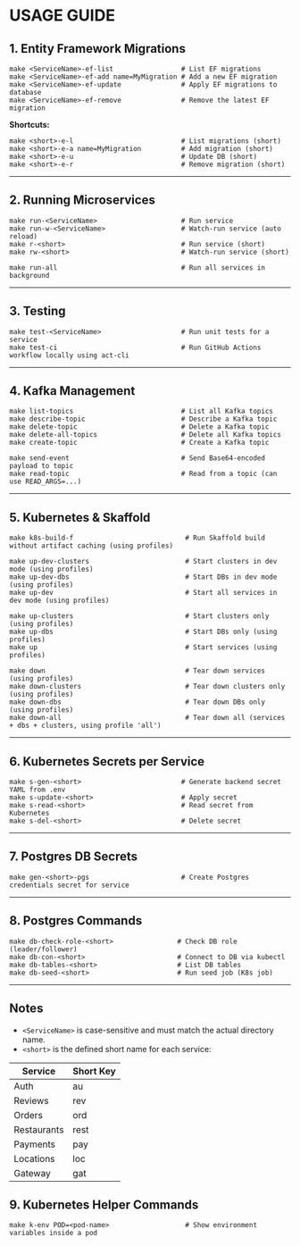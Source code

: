 # USAGE GUIDE

## 1. Entity Framework Migrations

```
make <ServiceName>-ef-list                 # List EF migrations
make <ServiceName>-ef-add name=MyMigration # Add a new EF migration
make <ServiceName>-ef-update               # Apply EF migrations to database
make <ServiceName>-ef-remove               # Remove the latest EF migration
```

**Shortcuts:**

```
make <short>-e-l                           # List migrations (short)
make <short>-e-a name=MyMigration          # Add migration (short)
make <short>-e-u                           # Update DB (short)
make <short>-e-r                           # Remove migration (short)
```

---

## 2. Running Microservices

```
make run-<ServiceName>                     # Run service
make run-w-<ServiceName>                   # Watch-run service (auto reload)
make r-<short>                             # Run service (short)
make rw-<short>                            # Watch-run service (short)

make run-all                               # Run all services in background
```

---

## 3. Testing

```
make test-<ServiceName>                    # Run unit tests for a service
make test-ci                               # Run GitHub Actions workflow locally using act-cli
```

---

## 4. Kafka Management

```
make list-topics                           # List all Kafka topics
make describe-topic                        # Describe a Kafka topic
make delete-topic                          # Delete a Kafka topic
make delete-all-topics                     # Delete all Kafka topics
make create-topic                          # Create a Kafka topic

make send-event                            # Send Base64-encoded payload to topic
make read-topic                            # Read from a topic (can use READ_ARGS=...)
```

---

## 5. Kubernetes & Skaffold

```
make k8s-build-f                            # Run Skaffold build without artifact caching (using profiles)

make up-dev-clusters                        # Start clusters in dev mode (using profiles)
make up-dev-dbs                             # Start DBs in dev mode (using profiles)
make up-dev                                 # Start all services in dev mode (using profiles)

make up-clusters                            # Start clusters only (using profiles)
make up-dbs                                 # Start DBs only (using profiles)
make up                                     # Start services (using profiles)

make down                                   # Tear down services (using profiles)
make down-clusters                          # Tear down clusters only (using profiles)
make down-dbs                               # Tear down DBs only (using profiles)
make down-all                               # Tear down all (services + dbs + clusters, using profile 'all')
```

---

## 6. Kubernetes Secrets per Service

```
make s-gen-<short>                         # Generate backend secret YAML from .env
make s-update-<short>                      # Apply secret
make s-read-<short>                        # Read secret from Kubernetes
make s-del-<short>                         # Delete secret
```

---

## 7. Postgres DB Secrets

```
make gen-<short>-pgs                       # Create Postgres credentials secret for service
```

---

## 8. Postgres Commands

```
make db-check-role-<short>                # Check DB role (leader/follower)
make db-con-<short>                       # Connect to DB via kubectl
make db-tables-<short>                    # List DB tables
make db-seed-<short>                      # Run seed job (K8s job)
```

---

## Notes
- `<ServiceName>` is case-sensitive and must match the actual directory name.
- `<short>` is the defined short name for each service:

| Service     | Short Key |
|-------------|-----------|
| Auth        | au        |
| Reviews     | rev       |
| Orders      | ord       |
| Restaurants | rest      |
| Payments    | pay       |
| Locations   | loc       |
| Gateway     | gat       |

## 9. Kubernetes Helper Commands

```
make k-env POD=<pod-name>                   # Show environment variables inside a pod
```